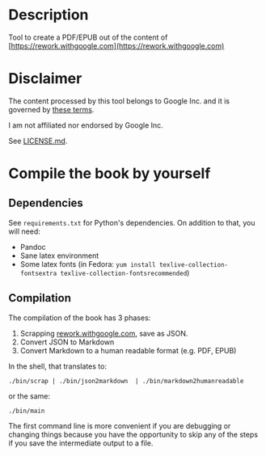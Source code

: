 # Description 
Tool to create a PDF/EPUB out of the content of [https://rework.withgoogle.com](https://rework.withgoogle.com)

# Disclaimer

The content processed by this tool belongs to Google Inc. and it is governed by [these terms](https://rework.withgoogle.com/terms/).

I am not affiliated nor endorsed by Google Inc.

See [LICENSE.md](LICENSE.md).

# Compile the book by yourself

## Dependencies

See `requirements.txt` for Python's dependencies. On addition to that, you will
need:
- Pandoc
- Sane latex environment
- Some latex fonts (in Fedora: `yum install texlive-collection-fontsextra texlive-collection-fontsrecommended`)

## Compilation

The compilation of the book has 3 phases:

1. Scrapping [rework.withgoogle.com](rework.withgoogle.com), save as JSON.
2. Convert JSON to Markdown
3. Convert Markdown to a human readable format (e.g. PDF, EPUB)

In the shell, that translates to:

```shell
./bin/scrap | ./bin/json2markdown  | ./bin/markdown2humanreadable
```

or the same:

```shell
./bin/main
```

The first command line is more convenient if you are debugging or changing
things because you have the opportunity to skip any of the steps if you save
the intermediate output to a file.
